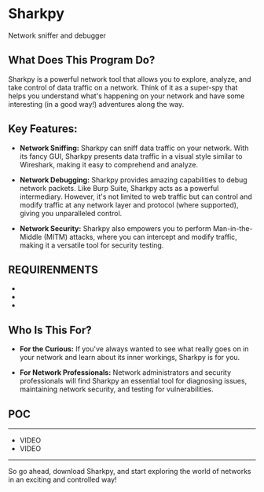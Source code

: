 # Sharkpy
Network sniffer and debugger



## What Does This Program Do?

Sharkpy is a powerful network tool that allows you to explore, analyze, and take control of data traffic on a network. Think of it as a super-spy that helps you understand what's happening on your network and have some interesting (in a good way!) adventures along the way.


## Key Features:

- **Network Sniffing:** Sharkpy can sniff data traffic on your network. With its fancy GUI, Sharkpy presents data traffic in a visual style similar to Wireshark, making it easy to comprehend and analyze.

- **Network Debugging:** Sharkpy provides amazing capabilities to debug network packets. Like Burp Suite, Sharkpy acts as a powerful intermediary. However, it's not limited to web traffic but can control and modify traffic at any network layer and protocol (where supported), giving you unparalleled control.

- **Network Security:** Sharkpy  also empowers you to perform Man-in-the-Middle (MITM) attacks, where you can intercept and modify traffic, making it a versatile tool for security testing.


## REQUIRENMENTS

- 
-
-

## Who Is This For?

- **For the Curious:** If you've always wanted to see what really goes on in your network and learn about its inner workings, Sharkpy is for you.

- **For Network Professionals:** Network administrators and security professionals will find Sharkpy an essential tool for diagnosing issues, maintaining network security, and testing for vulnerabilities.


## POC
--------------------
- VIDEO 
- VIDEO
-------------------
So go ahead, download Sharkpy, and start exploring the world of networks in an exciting and controlled way!
